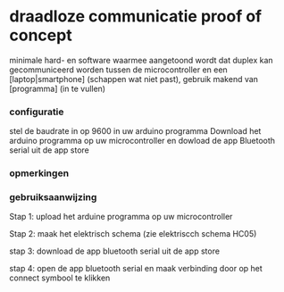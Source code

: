 # draadloze communicatie proof of concept
minimale hard- en software waarmee aangetoond wordt dat duplex kan gecommuniceerd worden tussen de microcontroller en een [laptop|smartphone] (schappen wat niet past), gebruik makend van [programma] (in te vullen)
<br />
### configuratie
stel de baudrate in op 9600 in uw arduino programma
Download het arduino programma op uw microcontroller en dowload de app Bluetooth serial uit de app store

### opmerkingen

### gebruiksaanwijzing
Stap 1: upload het arduine programma op uw microcontroller 

Stap 2: maak het elektrisch schema (zie elektriscch schema HC05)

stap 3: download de app bluetooth serial uit de app store

stap 4: open de app bluetooth serial en maak verbinding door op het connect symbool te klikken


